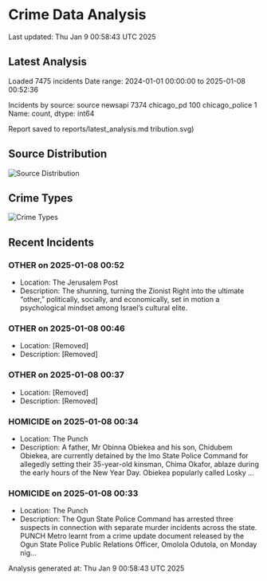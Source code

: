 # Crime Data Analysis
Last updated: Thu Jan  9 00:58:43 UTC 2025

## Latest Analysis

Loaded 7475 incidents
Date range: 2024-01-01 00:00:00 to 2025-01-08 00:52:36

Incidents by source:
source
newsapi           7374
chicago_pd         100
chicago_police       1
Name: count, dtype: int64

Report saved to reports/latest_analysis.md
tribution.svg)

## Source Distribution
![Source Distribution](images/source_distribution.svg)

## Crime Types
![Crime Types](images/crime_types.svg)

## Recent Incidents

### OTHER on 2025-01-08 00:52
- Location: The Jerusalem Post
- Description: The shunning, turning the Zionist Right into the ultimate “other,” politically, socially, and economically, set in motion a psychological mindset among Israel’s cultural elite.


### OTHER on 2025-01-08 00:46
- Location: [Removed]
- Description: [Removed]


### OTHER on 2025-01-08 00:37
- Location: [Removed]
- Description: [Removed]


### HOMICIDE on 2025-01-08 00:34
- Location: The Punch
- Description: A father, Mr Obinna Obiekea and his son, Chidubem Obiekea, are currently detained by the Imo State Police Command for allegedly setting their 35-year-old kinsman, Chima Okafor, ablaze during the early hours of the New Year Day. Obiekea popularly called Losky …


### HOMICIDE on 2025-01-08 00:33
- Location: The Punch
- Description: The Ogun State Police Command has arrested three suspects in connection with separate murder incidents across the state. PUNCH Metro learnt from a crime update document released by the Ogun State Police Public Relations Officer, Omolola Odutola, on Monday nig…

Analysis generated at: Thu Jan  9 00:58:43 UTC 2025
